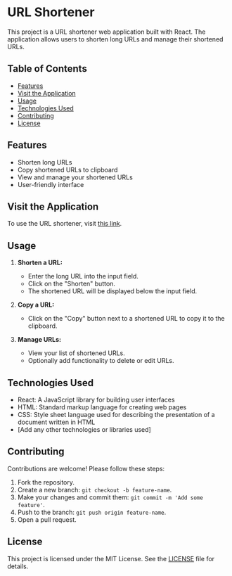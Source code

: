 # URL Shortener

This project is a URL shortener web application built with React. The application allows users to shorten long URLs and manage their shortened URLs.

## Table of Contents

- [Features](#features)
- [Visit the Application](#visit-the-application)
- [Usage](#usage)
- [Technologies Used](#technologies-used)
- [Contributing](#contributing)
- [License](#license)

## Features

- Shorten long URLs
- Copy shortened URLs to clipboard
- View and manage your shortened URLs
- User-friendly interface

## Visit the Application

To use the URL shortener, visit [this link](https://shortnerurl.github.io/).

## Usage

1. **Shorten a URL:**
   - Enter the long URL into the input field.
   - Click on the "Shorten" button.
   - The shortened URL will be displayed below the input field.

2. **Copy a URL:**
   - Click on the "Copy" button next to a shortened URL to copy it to the clipboard.

3. **Manage URLs:**
   - View your list of shortened URLs.
   - Optionally add functionality to delete or edit URLs.

## Technologies Used

- React: A JavaScript library for building user interfaces
- HTML: Standard markup language for creating web pages
- CSS: Style sheet language used for describing the presentation of a document written in HTML
- [Add any other technologies or libraries used]

## Contributing

Contributions are welcome! Please follow these steps:

1. Fork the repository.
2. Create a new branch: `git checkout -b feature-name`.
3. Make your changes and commit them: `git commit -m 'Add some feature'`.
4. Push to the branch: `git push origin feature-name`.
5. Open a pull request.

## License

This project is licensed under the MIT License. See the [LICENSE](LICENSE) file for details.
